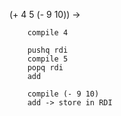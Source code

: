 (+ 4 5 (- 9 10))
-> 
``` 
    compile 4

    pushq rdi
    compile 5
    popq rdi
    add

    compile (- 9 10)
    add -> store in RDI
```
